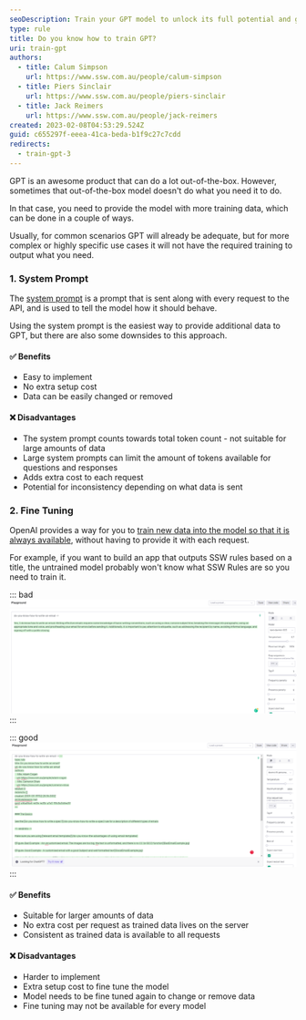 ```yaml
---
seoDescription: Train your GPT model to unlock its full potential and generate accurate responses for complex or highly specific use cases.
type: rule
title: Do you know how to train GPT?
uri: train-gpt
authors:
  - title: Calum Simpson
    url: https://www.ssw.com.au/people/calum-simpson
  - title: Piers Sinclair
    url: https://www.ssw.com.au/people/piers-sinclair
  - title: Jack Reimers
    url: https://www.ssw.com.au/people/jack-reimers
created: 2023-02-08T04:53:29.524Z
guid: c655297f-eeea-41ca-beda-b1f9c27c7cdd
redirects:
  - train-gpt-3
---
```


GPT is an awesome product that can do a lot out-of-the-box. However, sometimes that out-of-the-box model doesn't do what you need it to do.

In that case, you need to provide the model with more training data, which can be done in a couple of ways.

<!--endintro-->

Usually, for common scenarios GPT will already be adequate, but for more complex or highly specific use cases it will not have the required training to output what you need.

### 1. System Prompt

The [system prompt](//use-system-prompt) is a prompt that is sent along with every request to the API, and is used to tell the model how it should behave.

Using the system prompt is the easiest way to provide additional data to GPT, but there are also some downsides to this approach.

#### ✅ Benefits

* Easy to implement
* No extra setup cost
* Data can be easily changed or removed

#### ❌ Disadvantages

* The system prompt counts towards total token count - not suitable for large amounts of data
* Large system prompts can limit the amount of tokens available for questions and responses
* Adds extra cost to each request
* Potential for inconsistency depending on what data is sent

### 2. Fine Tuning

OpenAI provides a way for you to [train new data into the model so that it is always available](https://labelbox.com/guides/how-to-train-a-chatbot/), without having to provide it with each request.

For example, if you want to build an app that outputs SSW rules based on a title, the untrained model probably won't know what SSW Rules are so you need to train it.

::: bad
![Figure: Bad example - The untrained GPT model doesn't know what format to create a rule in](untrainedgpt3badexample.png.png)
:::

::: good
![Figure: Good example - The trained GPT model knows how to format the rule, and the style rules are written in](trainedgpt3goodexample.png)
:::

#### ✅ Benefits

* Suitable for larger amounts of data
* No extra cost per request as trained data lives on the server
* Consistent as trained data is available to all requests

#### ❌ Disadvantages

* Harder to implement
* Extra setup cost to fine tune the model
* Model needs to be fine tuned again to change or remove data
* Fine tuning may not be available for every model
